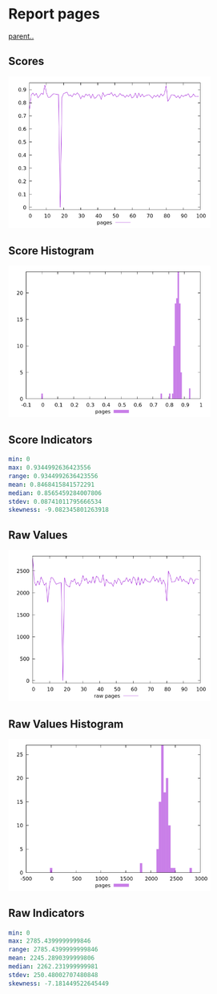# Report pages

[parent..](./..)  


## Scores

![score](./score.png)  

## Score Histogram

![hist](./hist.png)  

## Score Indicators

```yaml
min: 0
max: 0.9344992636423556
range: 0.9344992636423556
mean: 0.8468415841572291
median: 0.8565459284007806
stdev: 0.08741011795666534
skewness: -9.082345801263918

```

## Raw Values

![raw](./raw.png)  

## Raw Values Histogram

![raw hist](./raw_hist.png)  

## Raw Indicators

```yaml
min: 0
max: 2785.4399999999846
range: 2785.4399999999846
mean: 2245.2890399999806
median: 2262.231999999981
stdev: 250.48002707480848
skewness: -7.181449522645449

```

<style>
  img {
    max-width: 80%;
  }
</style>
      
